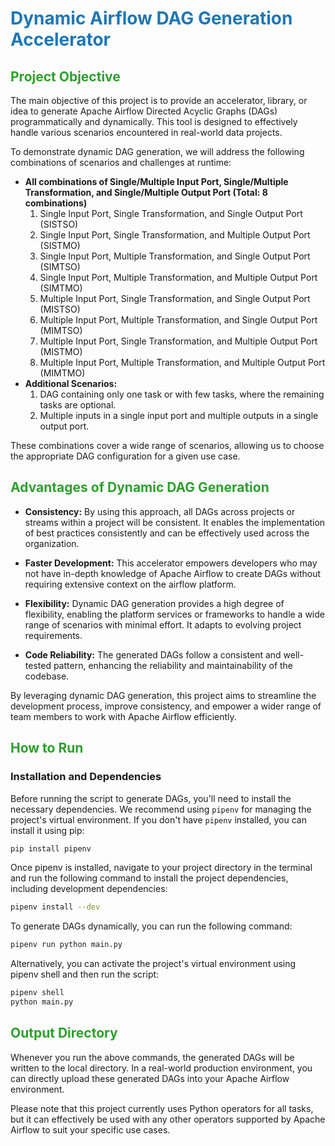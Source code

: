 # <span style="color:#1f77b4;"> Dynamic Airflow DAG Generation Accelerator </span>

## <span style="color:#2ca02c;">Project Objective</span>

The main objective of this project is to provide an accelerator, library, or idea to generate Apache Airflow Directed Acyclic Graphs (DAGs) programmatically and dynamically. This tool is designed to effectively handle various scenarios encountered in real-world data projects.

To demonstrate dynamic DAG generation, we will address the following combinations of scenarios and challenges at runtime:
- **All combinations of Single/Multiple Input Port, Single/Multiple Transformation, and Single/Multiple Output Port (Total: 8 combinations)**
  1. Single Input Port, Single Transformation, and Single Output Port (SISTSO)
  2. Single Input Port, Single Transformation, and Multiple Output Port (SISTMO)
  3. Single Input Port, Multiple Transformation, and Single Output Port (SIMTSO)
  4. Single Input Port, Multiple Transformation, and Multiple Output Port (SIMTMO)
  5. Multiple Input Port, Single Transformation, and Single Output Port (MISTSO)
  6. Multiple Input Port, Multiple Transformation, and Single Output Port (MIMTSO)
  7. Multiple Input Port, Single Transformation, and Multiple Output Port (MISTMO)
  8. Multiple Input Port, Multiple Transformation, and Multiple Output Port (MIMTMO)
- **Additional Scenarios:**
  1. DAG containing only one task or with few tasks, where the remaining tasks are optional.
  2. Multiple inputs in a single input port and multiple outputs in a single output port.


These combinations cover a wide range of scenarios, allowing us to choose the appropriate DAG configuration for a given use case.

## <span style="color:#2ca02c;">Advantages of Dynamic DAG Generation</span>

- **Consistency:** By using this approach, all DAGs across projects or streams within a project will be consistent. It enables the implementation of best practices consistently and can be effectively used across the organization.

- **Faster Development:** This accelerator empowers developers who may not have in-depth knowledge of Apache Airflow to create DAGs without requiring extensive context on the airflow platform.

- **Flexibility:** Dynamic DAG generation provides a high degree of flexibility, enabling the platform services or frameworks to handle a wide range of scenarios with minimal effort. It adapts to evolving project requirements.

- **Code Reliability:** The generated DAGs follow a consistent and well-tested pattern, enhancing the reliability and maintainability of the codebase.

By leveraging dynamic DAG generation, this project aims to streamline the development process, improve consistency, and empower a wider range of team members to work with Apache Airflow efficiently.

## <span style="color:#2ca02c;">How to Run</span>

### Installation and Dependencies

Before running the script to generate DAGs, you'll need to install the necessary dependencies. We recommend using `pipenv` for managing the project's virtual environment. If you don't have `pipenv` installed, you can install it using pip:

```bash
pip install pipenv
```

Once pipenv is installed, navigate to your project directory in the terminal and run the following command to install the project dependencies, including development dependencies:
```bash
pipenv install --dev
```
To generate DAGs dynamically, you can run the following command:
```bash
pipenv run python main.py
```
Alternatively, you can activate the project's virtual environment using pipenv shell and then run the script:
```bash
pipenv shell
python main.py
```

## <span style="color:#2ca02c;">Output Directory</span>

Whenever you run the above commands, the generated DAGs will be written to the local directory. In a real-world production environment, you can directly upload these generated DAGs into your Apache Airflow environment.

Please note that this project currently uses Python operators for all tasks, but it can effectively be used with any other operators supported by Apache Airflow to suit your specific use cases.
